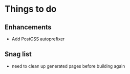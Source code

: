 # Things to do

## Enhancements

* Add PostCSS autoprefixer

## Snag list

* need to clean up generated pages before building again